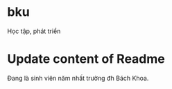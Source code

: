 # bku
Học tập, phát triển

# Update content of Readme
Đang là sinh viên năm nhất trường đh Bách Khoa.